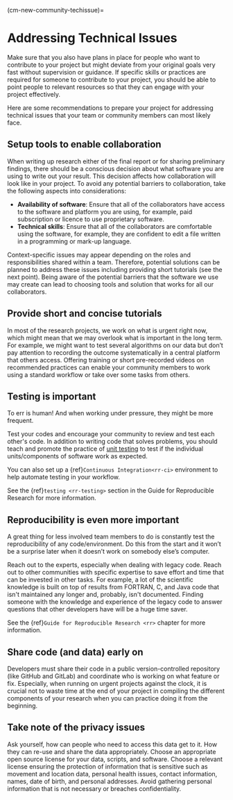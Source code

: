 (cm-new-community-techissue)=
# Addressing Technical Issues

Make sure that you also have plans in place for people who want to contribute to your project but might deviate from your original goals very fast without supervision or guidance. If specific skills or practices are required for someone to contribute to your project, you should be able to point people to relevant resources so that they can engage with your project effectively.

Here are some recommendations to prepare your project for addressing technical issues that your team or community members can most likely face.

## Setup tools to enable collaboration

When writing up research either of the final report or for sharing preliminary findings, there should be a conscious decision about what software you are using to write out your result. This decision affects how collaboration will look like in your project. To avoid any potential barriers to collaboration, take the following aspects into considerations:
* **Availability of software**: Ensure that all of the collaborators have access to the software and platform you are using, for example, paid subscription or licence to use proprietary software.
* **Technical skills**: Ensure that all of the collaborators are comfortable using the software, for example, they are confident to edit a file written in a programming or mark-up language.

Context-specific issues may appear depending on the roles and responsibilities shared within a team. Therefore, potential solutions can be planned to address these issues including providing short tutorials (see the next point). Being aware of the potential barriers that the software we use may create can lead to choosing tools and solution that works for all our collaborators.

## Provide short and concise tutorials

In most of the research projects, we work on what is urgent right now, which might mean that we may overlook what is important in the long term. For example, we might want to test several algorithms on our data but don’t pay attention to recording the outcome systematically in a central platform that others access. Offering training or short pre-recorded videos on recommended practices can enable your community members to work using a standard workflow or take over some tasks from others.

## Testing is important

To err is human! And when working under pressure, they might be more frequent.

Test your codes and encourage your community to review and test each other's code. In addition to writing code that solves problems, you should teach and promote the practice of [unit testing](http://softwaretestingfundamentals.com/unit-testing/) to test if the individual units/components of software work as expected.

You can also set up a {ref}`Continuous Integration<rr-ci>` environment to help automate testing in your workflow.

See the {ref}`testing <rr-testing>` section in the Guide for Reproducible Research for more information.

## Reproducibility is even more important

A great thing for less involved team members to do is constantly test the reproducibility of any code/environment. Do this from the start and it won’t be a surprise later when it doesn’t work on somebody else’s computer.

Reach out to the experts, especially when dealing with legacy code. Reach out to other communities with specific expertise to save effort and time that can be invested in other tasks. For example, a lot of the scientific knowledge is built on top of results from FORTRAN, C, and Java code that isn't maintained any longer and, probably, isn't documented. Finding someone with the knowledge and experience of the legacy code to answer questions that other developers have will be a huge time saver.

See the {ref}`Guide for Reproducible Research <rr>` chapter for more information.

## Share code (and data) early on

Developers must share their code in a public version-controlled repository (like GitHub and GitLab) and coordinate who is working on what feature or fix. Especially, when running on urgent projects against the clock, it is crucial not to waste time at the end of your project in compiling the different components of your research when you can practice doing it from the beginning.

## Take note of the privacy issues

Ask yourself, how can people who need to access this data get to it. How they can re-use and share the data appropriately. Choose an appropriate open source license for your data, scripts, and software. Choose a relevant license ensuring the protection of information that is sensitive such as movement and location data, personal health issues, contact information, names, date of birth, and personal addresses. Avoid gathering personal information that is not necessary or breaches confidentiality.
